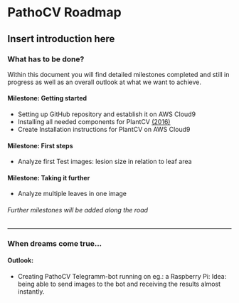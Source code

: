 # PathoCV Roadmap

## Insert introduction here

### What has to be done?

Within this document you will find detailed milestones completed and still in progress as well as an overall outlook at what we want to achieve.


#### Milestone: Getting started
- Setting up GitHub repository and establish it on AWS Cloud9
- Installing all needed components for PlantCV [(2016)](https://github.com/danforthcenter/plantcv/blob/master/LICENSE)
- Create Installation instructions for PlantCV on  AWS Cloud9

#### Milestone: First steps
- Analyze first Test images: lesion size in relation to leaf area

#### Milestone: Taking it further
- Analyze multiple leaves in one image

###### Further milestones will be added along the road

---

### When dreams come true...
#### Outlook:
- Creating PathoCV Telegramm-bot running on eg.: a Raspberry Pi:
Idea: being able to send images to the bot and receiving the results almost instantly.  
